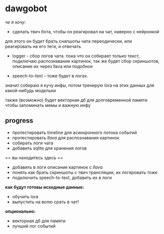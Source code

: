 # dawgobot

_че я хочу_:

- сделать твич бота, чтобы он реагировал на чат, наверно с нейронкой

для этого он будет брать снапшоты чата переодически,
или реагировать на его теги, и отвечать

- logger - сбор логов чата. пока что он собирает только текст,
  подключаю распознавание картинок,
  так же будет сбор скриншотов, описание их через llava или подобное

- speech-to-text - тоже будет в логах.

значит собираю я кучу инфы, потом тренирую lora на этих
данных для какой-нибудь модельки

также (возможно) будет векторная дб для долговременной
памяти чтобы запоминать мемы и важную инфу

## progress

- протестировать timeline для асинхронного потока событий
- протестировать _llava_ для распознавания картинок
- собирать логи чата
- добавить sqlite для хранения логов

== вы находитесь здесь ==

- добавить в логи описание картинок с _llava_
- понять как брать скриншоты с твич трансляции, их логировать тоже
- подключить speech-to-text, добавить их в логи

**как будут готовы исходные данные:**

- обучить lora
- выпустить на волю срать в чат!

**опционально:**

- векторная дб для памяти
- лучший лог событий
